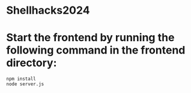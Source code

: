 # Shellhacks2024

# Start the frontend by running the following command in the frontend directory:

```
npm install
node server.js
```
